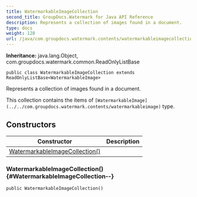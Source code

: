 ```yaml
---
title: WatermarkableImageCollection
second_title: GroupDocs.Watermark for Java API Reference
description: Represents a collection of images found in a document.
type: docs
weight: 128
url: /java/com.groupdocs.watermark.contents/watermarkableimagecollection/
---
```

**Inheritance:**
java.lang.Object, com.groupdocs.watermark.common.ReadOnlyListBase
```
public class WatermarkableImageCollection extends ReadOnlyListBase<WatermarkableImage>
```

Represents a collection of images found in a document.

This collection contains the items of `[WatermarkableImage](../../com.groupdocs.watermark.contents/watermarkableimage)` type.
## Constructors

| Constructor | Description |
| --- | --- |
| [WatermarkableImageCollection()](#WatermarkableImageCollection--) |  |
### WatermarkableImageCollection() {#WatermarkableImageCollection--}
```
public WatermarkableImageCollection()
```





